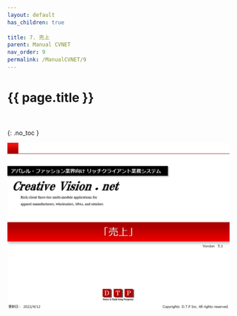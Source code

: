 ```yaml
---
layout: default
has_children: true

title: 7. 売上
parent: Manual CVNET
nav_order: 9
permalink: /ManualCVNET/9
---
```


# {{ page.title }}　<br/><br/>

{: .no_toc }


<a href="/img/Uriage/Uriage1.PNG" target="_blank">
<img src="/img/Uriage/Uriage1.PNG" alt="login image"></a>